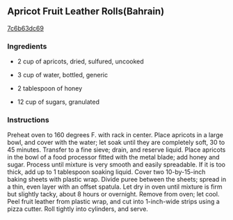 ## Apricot Fruit Leather Rolls(Bahrain)

[7c6b63dc69](http://www.food.com/recipe/apricot-fruit-leather-rolls-bahrain-500681)

### Ingredients

 - 2 cup of apricots, dried, sulfured, uncooked

 - 3 cup of water, bottled, generic

 - 2 tablespoon of honey

 - 12 cup of sugars, granulated

### Instructions

Preheat oven to 160 degrees F. with rack in center. Place apricots in a large bowl, and cover with the water; let soak until they are completely soft, 30 to 45 minutes. Transfer to a fine sieve; drain, and reserve liquid. Place apricots in the bowl of a food processor fitted with the metal blade; add honey and sugar. Process until mixture is very smooth and easily spreadable. If it is too thick, add up to 1 tablespoon soaking liquid. Cover two 10-by-15-inch baking sheets with plastic wrap. Divide puree between the sheets; spread in a thin, even layer with an offset spatula. Let dry in oven until mixture is firm but slightly tacky, about 8 hours or overnight. Remove from oven; let cool. Peel fruit leather from plastic wrap, and cut into 1-inch-wide strips using a pizza cutter. Roll tightly into cylinders, and serve.